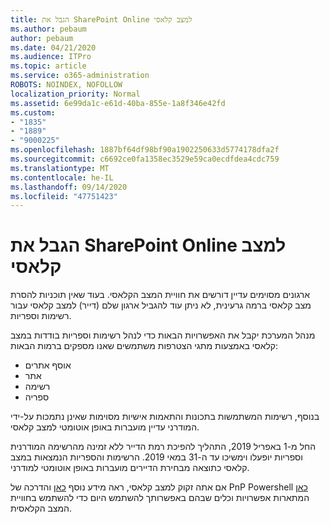 ```yaml
---
title: הגבל את SharePoint Online למצב קלאסי
ms.author: pebaum
author: pebaum
ms.date: 04/21/2020
ms.audience: ITPro
ms.topic: article
ms.service: o365-administration
ROBOTS: NOINDEX, NOFOLLOW
localization_priority: Normal
ms.assetid: 6e99da1c-e61d-40ba-855e-1a8f346e42fd
ms.custom:
- "1835"
- "1889"
- "9000225"
ms.openlocfilehash: 1887bf64df98bf90a1902250633d5774178dfa2f
ms.sourcegitcommit: c6692ce0fa1358ec3529e59ca0ecdfdea4cdc759
ms.translationtype: MT
ms.contentlocale: he-IL
ms.lasthandoff: 09/14/2020
ms.locfileid: "47751423"
---
```

# <a name="restrict-sharepoint-online-to-classic-mode"></a>הגבל את SharePoint Online למצב קלאסי

ארגונים מסוימים עדיין דורשים את חוויית המצב הקלאסי. בעוד שאין תוכניות להסרת מצב קלאסי ברמה גרעינית, לא ניתן עוד להגביל ארגון שלם (דייר) למצב קלאסי עבור רשימות וספריות.

מנהל המערכת יקבל את האפשרויות הבאות כדי לנהל רשימות וספריות בודדות במצב קלאסי באמצעות מתגי הצטרפות משתמשים שאנו מספקים ברמות הבאות:

- אוסף אתרים
- אתר
- רשימה
- ספריה

בנוסף, רשימות המשתמשות בתכונות והתאמות אישיות מסוימות שאינן נתמכות על-ידי המודרני עדיין מועברות באופן אוטומטי למצב קלאסי.

החל מ-1 באפריל 2019, התהליך להפיכת רמת הדייר ללא זמינה מהרשימה המודרנית וספריות יופעלו וימשיכו עד ה-31 במאי 2019.  הרשימות והספריות הנמצאות במצב קלאסי כתוצאה מבחירת הדיירים מועברות באופן אוטומטי למודרני.

אם אתה זקוק למצב קלאסי, ראה מידע נוסף [כאן](https://techcommunity.microsoft.com/t5/Microsoft-SharePoint-Blog/Delivering-SharePoint-modern-experiences/ba-p/315023) והדרכה של PnP Powershell [כאן](https://docs.microsoft.com/sharepoint/dev/transform/modernize-userinterface-lists-and-libraries-optout) המתארות אפשרויות וכלים שבהם באפשרותך להשתמש היום כדי להשתמש בחוויית המצב הקלאסית.
